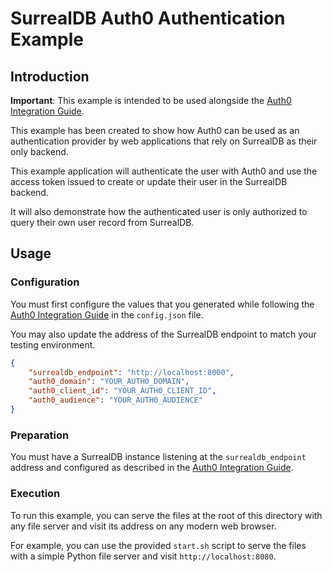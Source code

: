 # SurrealDB Auth0 Authentication Example

## Introduction

**Important**: This example is intended to be used alongside the [Auth0 Integration Guide](#TBD).

This example has been created to show how Auth0 can be used as an authentication provider by web applications that rely on SurrealDB as their only backend.

This example application will authenticate the user with Auth0 and use the access token issued to create or update their user in the SurrealDB backend.

It will also demonstrate how the authenticated user is only authorized to query their own user record from SurrealDB.

## Usage

### Configuration

You must first configure the values that you generated while following the [Auth0 Integration Guide](#TBD) in the `config.json` file.

You may also update the address of the SurrealDB endpoint to match your testing environment.

```json
{
	"surrealdb_endpoint": "http://localhost:8000",
	"auth0_domain": "YOUR_AUTH0_DOMAIN",
	"auth0_client_id": "YOUR_AUTH0_CLIENT_ID",
	"auth0_audience": "YOUR_AUTH0_AUDIENCE"
}
```

### Preparation

You must have a SurrealDB instance listening at the `surrealdb_endpoint` address and configured as described in the [Auth0 Integration Guide](#TBD).

### Execution

To run this example, you can serve the files at the root of this directory with any file server and visit its address on any modern web browser.

For example, you can use the provided `start.sh` script to serve the files with a simple Python file server and visit `http://localhost:8080`. 
